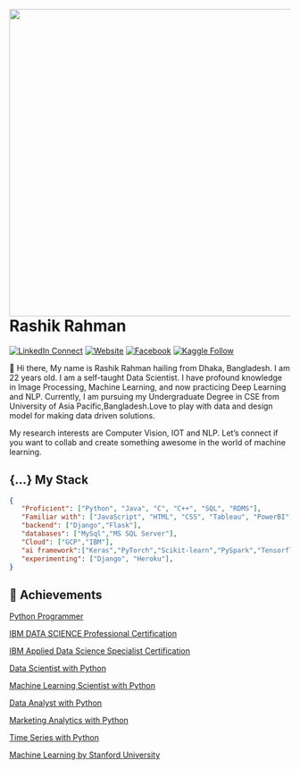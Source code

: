<a target="_blank" href="https://shunjid.github.io"><img width="550" align="right" src="https://careers.eclerx.com/images/01.jpg"></a>

# Rashik Rahman

[![LinkedIn Connect](https://img.shields.io/badge/%20-Connect-black?color=14171A&labelColor=212121&logo=linkedin&logoColor=ffffff)](https://www.linkedin.com/in/rashik-rahman-5a327a1a6/)
[![Website](https://img.shields.io/badge/%20-Follow-black?color=14171A&labelColor=d81b60&logo=html&logoColor=ffffff)](https://rashikrahman.github.io/Website/)
[![Facebook](https://img.shields.io/badge/%20-Follow-black?color=14171A&labelColor=050404&logo=facebook&logoColor=ffffff)](https://www.facebook.com/rashikrahman.pritom.7)
[![Kaggle Follow](https://img.shields.io/badge/%20-Follow-black?color=14171A&labelColor=37474f&logo=kaggle&logoColor=4fc3f7)](https://www.kaggle.com/rashikrahmanpritom)

:wave: Hi there, My name is Rashik Rahman hailing from Dhaka, Bangladesh. I am 22 years old. I am a self-taught Data Scientist. I have profound knowledge in Image Processing, Machine Learning, and now practicing Deep Learning and NLP. 
Currently, I am pursuing my Undergraduate Degree in CSE from University of Asia Pacific,Bangladesh.Love to play with data and design model for making data driven solutions.


My research interests are Computer Vision, IOT and NLP. Let’s connect if you want to collab and create something awesome in the world of machine learning. 

## {...} My Stack

```json
{
   "Proficient": ["Python", "Java", "C", "C++", "SQL", "RDMS"],
   "Familiar with": ["JavaScript", "HTML", "CSS", "Tableau", "PowerBI", "Apache Spark"],
   "backend": ["Django","Flask"],
   "databases": ["MySql","MS SQL Server"],
   "Cloud": ["GCP","IBM"],
   "ai framework":["Keras","PyTorch","Scikit-learn","PySpark","Tensorflow"],
   "experimenting": ["Django", "Heroku"],
}
```


## :tada: Achievements

[Python Programmer](https://www.datacamp.com/statement-of-accomplishment/track/4ec86e497c1911032305f926af97b14f93113e1b)

[IBM DATA SCIENCE Professional Certification](https://www.coursera.org/account/accomplishments/specialization/certificate/8GZR9L6S9FTQ)

[IBM Applied Data Science Specialist Certification](https://www.coursera.org/account/accomplishments/specialization/certificate/2RWYTA95NUZQ)

[Data Scientist with Python](https://www.datacamp.com/statement-of-accomplishment/track/40486c6fc820f57182a0f429ca84e71efe9f13b6)

[Machine Learning Scientist with Python](https://www.datacamp.com/statement-of-accomplishment/track/b75c6afa597da2c19db73610234909eb97ad2be7)

[Data Analyst with Python](https://www.datacamp.com/statement-of-accomplishment/track/17c8000fb6d22ddcde0fd0472a7bb21a5fc113cc)

[Marketing Analytics with Python](https://www.datacamp.com/statement-of-accomplishment/track/ab5c15fb2dff98f64cc4e29597c0693b5238fe86)

[Time Series with Python](https://www.datacamp.com/statement-of-accomplishment/track/fc34dea3d46aebba88dd2aa2964d753756a4d5ee)

[Machine Learning by Stanford University](https://www.coursera.org/account/accomplishments/certificate/723V2R6E8YGF)
